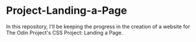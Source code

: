 # Project-Landing-a-Page
In this repository, I'll be keeping the progress in the creation of a website for The Odin Project's CSS Project: Landing a Page. 
